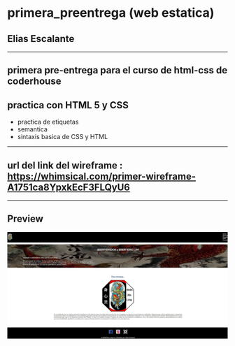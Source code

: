 # primera_preentrega (web estatica)

## Elias Escalante

----
## primera pre-entrega para el curso de html-css de coderhouse
## practica con HTML 5 y CSS

- practica de etiquetas
- semantica
- sintaxis basica de CSS y HTML

----

## url del link del wireframe : https://whimsical.com/primer-wireframe-A1751ca8YpxkEcF3FLQyU6

----

## Preview

![captura](https://github.com/eliasescalante/practica_curso_html_css_web/blob/main/Capture.JPG)

